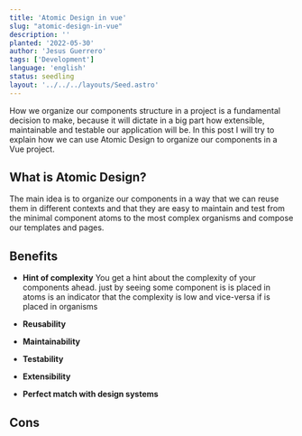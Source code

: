 ```yaml
---
title: 'Atomic Design in vue'
slug: "atomic-design-in-vue"
description: ''
planted: '2022-05-30'
author: 'Jesus Guerrero'
tags: ['Development']
language: 'english'
status: seedling
layout: '../../../layouts/Seed.astro'
---
```


How we organize our components structure in a project is a fundamental decision to make, because it will dictate in a big part how extensible, maintainable and testable our application will be. In this post I will try to explain how we can use Atomic Design to organize our components in a Vue project.

## What is Atomic Design?

The main idea is to organize our components in a way that we can reuse them in different contexts and that they are easy to maintain and test from the minimal component atoms to the most complex organisms and compose our templates and pages.

## Benefits
- **Hint of complexity**
You get a hint about the complexity of your components ahead. just by seeing some component is is placed in atoms is an indicator that the complexity is low and  vice-versa if is placed in organisms

- **Reusability**
- **Maintainability**
- **Testability**
- **Extensibility**
- **Perfect match with design systems**

## Cons
